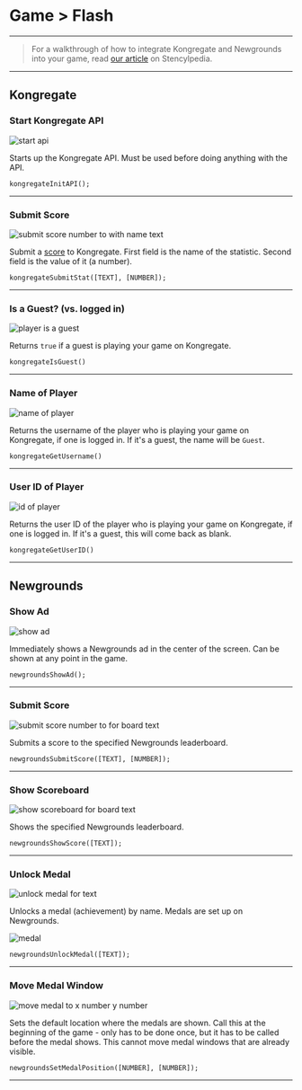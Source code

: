 # Game > Flash

***

> For a walkthrough of how to integrate Kongregate and Newgrounds into your game, read [our article](https://www.stencyl.com/help/view/kongregate-mochi-newgrounds/) on Stencylpedia.

***

## Kongregate

### <a name="kong-init"></a> Start Kongregate API

![start api](https://static.stencyl.com/pedia2/block-images/game/flash/kong-init.png)

Starts up the Kongregate API. Must be used before doing anything with the API.

```
kongregateInitAPI();
```

***

### <a name="kong-submit"></a> Submit Score

![submit score number to with name text](https://static.stencyl.com/pedia2/block-images/game/flash/kong-submit.png)

Submit a [score](http://developers.kongregate.com/docs/kongregate-apis/stats) to Kongregate. First field is the name of the statistic. Second field is the value of it (a number).

```
kongregateSubmitStat([TEXT], [NUMBER]);
```

***

### <a name="kong-guest"></a> Is a Guest? (vs. logged in)

![player is a guest](https://static.stencyl.com/pedia2/block-images/game/flash/kong-guest.png)

Returns `true` if a guest is playing your game on Kongregate.

```
kongregateIsGuest()
```

***

### <a name="kong-name"></a> Name of Player

![name of player](https://static.stencyl.com/pedia2/block-images/game/flash/kong-name.png)

Returns the username of the player who is playing your game on Kongregate, if one is logged in. If it's a guest, the name will be `Guest`.

```
kongregateGetUsername()
```

***

### <a name="kong-userid"></a> User ID of Player

![id of player](https://static.stencyl.com/pedia2/block-images/game/flash/kong-userid.png)

Returns the user ID of the player who is playing your game on Kongregate, if one is logged in. If it's a guest, this will come back as blank.

```
kongregateGetUserID()
```

***

## Newgrounds

### <a name="newgrounds-ad-show"></a> Show Ad

![show ad](https://static.stencyl.com/pedia2/block-images/game/flash/newgrounds-ad-show.png)

Immediately shows a Newgrounds ad in the center of the screen. Can be shown at any point in the game.

```
newgroundsShowAd();
```

***

### <a name="newgrounds-score-submit"></a> Submit Score

![submit score number to for board text](https://static.stencyl.com/pedia2/block-images/game/flash/newgrounds-score-submit.png)

Submits a score to the specified Newgrounds leaderboard.

```
newgroundsSubmitScore([TEXT], [NUMBER]);
```

***

### <a name="newgrounds-score-show"></a> Show Scoreboard

![show scoreboard for board text](https://static.stencyl.com/pedia2/block-images/game/flash/newgrounds-score-show.png)

Shows the specified Newgrounds leaderboard.

```
newgroundsShowScore([TEXT]);
```

***

### <a name="newgrounds-medal-achieved"></a> Unlock Medal

![unlock medal for text](https://static.stencyl.com/pedia2/block-images/game/flash/newgrounds-medal-achieved.png)

Unlocks a medal (achievement) by name. Medals are set up on Newgrounds.

![medal](https://static.stencyl.com/pedia2/ch5/third/image11.png)

```
newgroundsUnlockMedal([TEXT]);
```

***

### <a name="newgrounds-medal-move"></a> Move Medal Window

![move medal to x number y number](https://static.stencyl.com/pedia2/block-images/game/flash/newgrounds-medal-move.png)

Sets the default location where the medals are shown. Call this at the beginning of the game - only has to be done once, but it has to be called before the medal shows. This cannot move medal windows that are already visible.

```
newgroundsSetMedalPosition([NUMBER], [NUMBER]);
```

***
